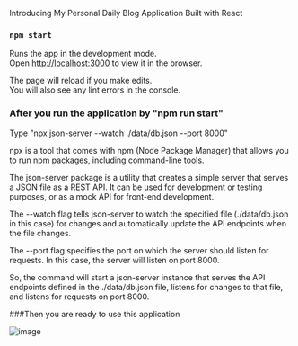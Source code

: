 

Introducing My Personal Daily Blog Application Built with React

### `npm start`

Runs the app in the development mode.\
Open [http://localhost:3000](http://localhost:3000) to view it in the browser.

The page will reload if you make edits.\
You will also see any lint errors in the console.


### After you run the application by "npm run start"

Type "npx json-server --watch ./data/db.json --port 8000" 

npx is a tool that comes with npm (Node Package Manager) that allows you to run npm packages, including command-line tools.

The json-server package is a utility that creates a simple server that serves a JSON file as a REST API. It can be used for development or testing purposes, or as a mock API for front-end development.

The --watch flag tells json-server to watch the specified file (./data/db.json in this case) for changes and automatically update the API endpoints when the file changes.

The --port flag specifies the port on which the server should listen for requests. In this case, the server will listen on port 8000.

So, the command will start a json-server instance that serves the API endpoints defined in the ./data/db.json file, listens for changes to that file, and listens for requests on port 8000.

###Then you are ready to use this application

![image](https://user-images.githubusercontent.com/71397300/208496863-f33a5419-aa94-4407-9070-54fc50c2c228.png)
